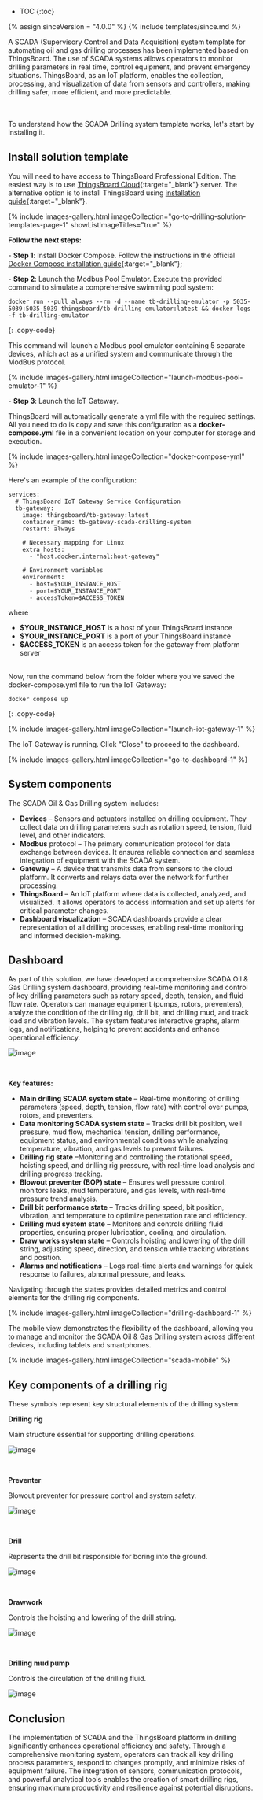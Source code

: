 * TOC
{:toc}

{% assign sinceVersion = "4.0.0" %}
{% include templates/since.md %}

A SCADA (Supervisory Control and Data Acquisition) system template for automating oil and gas drilling processes has been implemented based on ThingsBoard.
The use of SCADA systems allows operators to monitor drilling parameters in real time, control equipment, and prevent emergency situations. ThingsBoard, as an IoT platform, enables the collection, processing, and visualization of data from sensors and controllers, making drilling safer, more efficient, and more predictable.

<br>
<object width="95%" data="/images/solutions/scada-drilling-system/scada-systems-in-drilling-scheme.svg"></object>

<br>
To understand how the SCADA Drilling system template works, let&#39;s start by installing it.

## Install solution template

You will need to have access to ThingsBoard Professional Edition. The easiest way is to use [ThingsBoard Cloud](https://thingsboard.io/installations/choose-region/){:target="_blank"} server.
The alternative option is to install ThingsBoard using [installation guide](/docs/user-guide/install/pe/installation-options/){:target="_blank"}.

{% include images-gallery.html imageCollection="go-to-drilling-solution-templates-page-1" showListImageTitles="true" %}

**Follow the next steps:**

\- **Step 1**: Install Docker Compose. Follow the instructions in the official [Docker Compose installation guide](https://docs.docker.com/compose/install/){:target="_blank"};

\- **Step 2**: Launch the Modbus Pool Emulator. Execute the provided command to simulate a comprehensive swimming pool system:

```text
docker run --pull always --rm -d --name tb-drilling-emulator -p 5035-5039:5035-5039 thingsboard/tb-drilling-emulator:latest && docker logs -f tb-drilling-emulator
```
{: .copy-code}

This command will launch a Modbus pool emulator containing 5 separate devices, which act as a unified system and communicate through the ModBus protocol.

{% include images-gallery.html imageCollection="launch-modbus-pool-emulator-1" %}

\- **Step 3**: Launch the IoT Gateway.

ThingsBoard will automatically generate a yml file with the required settings. All you need to do is copy and save this configuration as a **docker-compose.yml** file in a convenient location on your computer for storage and execution.

{% include images-gallery.html imageCollection="docker-compose-yml" %}

Here&#39;s an example of the configuration:

```text
services:
  # ThingsBoard IoT Gateway Service Configuration
  tb-gateway:
    image: thingsboard/tb-gateway:latest
    container_name: tb-gateway-scada-drilling-system
    restart: always

    # Necessary mapping for Linux
    extra_hosts:
      - "host.docker.internal:host-gateway"

    # Environment variables
    environment:
      - host=$YOUR_INSTANCE_HOST
      - port=$YOUR_INSTANCE_PORT
      - accessToken=$ACCESS_TOKEN
```

where

- **$YOUR_INSTANCE_HOST** is a host of your ThingsBoard instance
- **$YOUR_INSTANCE_PORT** is a port of your ThingsBoard instance
- **$ACCESS_TOKEN** is an access token for the gateway from platform server

<br>
Now, run the command below from the folder where you've saved the docker-compose.yml file to run the IoT Gateway:

```text
docker compose up
```
{: .copy-code}

{% include images-gallery.html imageCollection="launch-iot-gateway-1" %}

The IoT Gateway is running. Click "Close" to proceed to the dashboard.

{% include images-gallery.html imageCollection="go-to-dashboard-1" %}

## System components

The SCADA Oil & Gas Drilling system includes:

- **Devices** – Sensors and actuators installed on drilling equipment. They collect data on drilling parameters such as rotation speed, tension, fluid level, and other indicators.
- **Modbus** protocol – The primary communication protocol for data exchange between devices. It ensures reliable connection and seamless integration of equipment with the SCADA system.
- **Gateway** – A device that transmits data from sensors to the cloud platform. It converts and relays data over the network for further processing.
- **ThingsBoard** – An IoT platform where data is collected, analyzed, and visualized. It allows operators to access information and set up alerts for critical parameter changes.
- **Dashboard visualization** – SCADA dashboards provide a clear representation of all drilling processes, enabling real-time monitoring and informed decision-making.

## Dashboard

As part of this solution, we have developed a comprehensive SCADA Oil & Gas Drilling system dashboard, providing real-time monitoring and control of key drilling parameters such as rotary speed, depth, tension, and fluid flow rate.
Operators can manage equipment (pumps, rotors, preventers), analyze the condition of the drilling rig, drill bit, and drilling mud, and track load and vibration levels.
The system features interactive graphs, alarm logs, and notifications, helping to prevent accidents and enhance operational efficiency.

![image](/images/solutions/scada-drilling-system/go-to-drilling-dashboard-2-pe.png)

<br>

**Key features:**

- **Main drilling SCADA system state** – Real-time monitoring of drilling parameters (speed, depth, tension, flow rate) with control over pumps, rotors, and preventers.
- **Data monitoring SCADA system state** – Tracks drill bit position, well pressure, mud flow, mechanical tension, drilling performance, equipment status, and environmental conditions while analyzing temperature, vibration, and gas levels to prevent failures.
- **Drilling rig state** –Monitoring and controlling the rotational speed, hoisting speed, and drilling rig pressure, with real-time load analysis and drilling progress tracking.
- **Blowout preventer (BOP) state** – Ensures well pressure control, monitors leaks, mud temperature, and gas levels, with real-time pressure trend analysis.
- **Drill bit performance state** – Tracks drilling speed, bit position, vibration, and temperature to optimize penetration rate and efficiency.
- **Drilling mud system state** – Monitors and controls drilling fluid properties, ensuring proper lubrication, cooling, and circulation.
- **Draw works system state** – Controls hoisting and lowering of the drill string, adjusting speed, direction, and tension while tracking vibrations and position.
- **Alarms and notifications** – Logs real-time alerts and warnings for quick response to failures, abnormal pressure, and leaks. 

Navigating through the states provides detailed metrics and control elements for the drilling rig components.

{% include images-gallery.html imageCollection="drilling-dashboard-1" %}

The mobile view demonstrates the flexibility of the dashboard, allowing you to manage and monitor the SCADA Oil & Gas Drilling system across different devices, including tablets and smartphones.

{% include images-gallery.html imageCollection="scada-mobile" %}

## Key components of a drilling rig

These symbols represent key structural elements of the drilling system:

**Drilling rig**

Main structure essential for supporting drilling operations.

![image](/images/solutions/scada-drilling-system/hp-drilling-rig.png)

<br>

**Preventer**

Blowout preventer for pressure control and system safety.

![image](/images/solutions/scada-drilling-system/hp-preventer.png)

<br>

**Drill**

Represents the drill bit responsible for boring into the ground.

![image](/images/solutions/scada-drilling-system/hp-drill.png)

<br>

**Drawwork**

Controls the hoisting and lowering of the drill string.

![image](/images/solutions/scada-drilling-system/hp-drawwork.png)

<br>

**Drilling mud pump**

Controls the circulation of the drilling fluid.

![image](/images/solutions/scada-drilling-system/drilling-mud-pump.png)

## Conclusion

The implementation of SCADA and the ThingsBoard platform in drilling significantly enhances operational efficiency and safety. Through a comprehensive monitoring system, operators can track all key drilling process parameters, respond to changes promptly, and minimize risks of equipment failure. The integration of sensors, communication protocols, and powerful analytical tools enables the creation of smart drilling rigs, ensuring maximum productivity and resilience against potential disruptions.